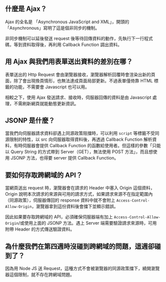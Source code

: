 ## 什麼是 Ajax？
Ajax 的全名是 「Asynchronous JavaScript and XML」，開頭的「Asynchronous」寫明了這是個非同步的機制。

非同步機制可以延後發送 request 後等待回傳資料的動作，先執行下一行程式碼，等到資料取得後，再利用 Callback Function 調出資料。

## 用 Ajax 與我們用表單送出資料的差別在哪？
表單送出的 Http Request 會由瀏覽器接收，瀏覽器解析回覆時會渲染出新的頁面，除了會出現換頁情形，也無法達成頁面局部更新。不過表單僅倚靠 HTML 標籤的功能，不需要會 Javascript 也可以用。

相較之下，使用 Ajax 發送請求、接收時，伺服器回傳的資料是由 Javascript 處理，不需刷新網頁就能動態更新資訊。


## JSONP 是什麼？
當我們向伺服器請求資料卻遇上同源政策阻擋時，可以利用 `script` 等標籤不受同源限制的特性，以 src 向伺服器取得資料後，再透過 Callback Function 解析資料，有時伺服器會提供 Callback Function 的函數給使用者。但這樣的參數「只能以 Query String 的方式帶到 Server（GET），無法使用 POST 方法」，而且想使用 JSONP 方法，也得要 server 提供 Callback Function。

## 要如何存取跨網域的 API？
當網頁送出 request 時，瀏覽器會在請求的 Header 中塞入 Origin 這個資料，Origin 說明本次請求的來源與可用的請求方式，如果請求來源不在指定範圍內（同源政策），伺服器傳回的 response 資料中就不會附上 `Access-Control-Allow-Origin`，瀏覽器拿到這份資料後會擋下並顯示錯誤。

因此如果要存取跨網域的 API，必須確保伺服器端有加上 `Access-Control-Allow-Origin`/或使用上面的 JSONP 方法。遇上 Server 端需要驗證請求來源時，可用附帶 Header 的方式傳送驗證資料。


## 為什麼我們在第四週時沒碰到跨網域的問題，這週卻碰到了？

因為用 Node JS 送 Request，這種方式不會被瀏覽器的同源政策擋下，繞開瀏覽器這個限制，就不存在跨網域問題。
